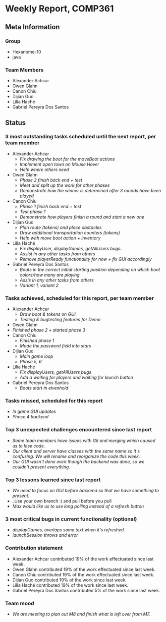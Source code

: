# Weekly Report, COMP361

## Meta Information

### Group

- Hexanome-10
- java

### Team Members

- Alexander Achcar
- Owen Glahn
- Canon Chiu
- Dijian Guo
- Lilia Haché
- Gabriel Pereyra Dos Santos

## Status

### 3 most outstanding tasks scheduled until the next report, per team member

- Alexander Achcar
  - _Fix drawing the boot for the moveBoot actions_
  - _Implement open town on Mouse Hover_
  - _Help where others need_
- Owen Glahn
  - _Phase 2 finish back end + test_
  - _Meet and split up the work for other phases_
  - _Demonstrate how the winner is determined after 3 rounds have been played_
- Canon Chiu
  - _Phase 1 finish back end + test_
  - _Test phase 1_
  - _Demonstrate how players finish a round and start a new one_
- Dijian Guo
  - _Plan route (tokens) and place obstacles_
  - _Draw additional transportation counters (tokens)_
  - _Help with move boot action + inventory_
- Lilia Haché
  - _Fix displayUser, displayGames, getAllUsers bugs._
  - _Assist in any other tasks from others_
  - _Remove playerReady functionality for now + fix GUI accordingly_
- Gabriel Pereyra Dos Santos
  - _Boots in the correct initial starting position depending on which boot colors/how many are playing_
  - _Assis in any other tasks from others_
  - _Variant 1, variant 2_

### Tasks achieved, scheduled for this report, per team member

- Alexander Achcar
  - _Draw boot & tokens on GUI_
  - _Testing & bugtesting features for Demo_  
- Owen Glahn
- _Finished phase 2 + started phase 3_
- Canon Chiu
  - _Finished phase 1_
  - _Made the password field into stars_
- Dijian Guo
  - _Main game loop_
  - _Phase 5, 6_
- Lilia Haché
  - _Fix displayUsers, getAllUsers bugs_
  - _Add a waiting for players and waiting for launch button_
- Gabriel Pereyra Dos Santos
  - _Boots start in elvenhold_

### Tasks missed, scheduled for this report

- _In game GUI updates_
- _Phase 4 backend_

### Top 3 unexpected challenges encountered since last report

- _Some team members have issues with Git and merging which caused us to lose code._
- _Our client and server have classes with the same name so it's confusing. We will rename and reorganize the code this week._
- _Our GUI wasn't done even though the backend was done, so we couldn't present everything._

### Top 3 lessons learned since last report

- _We need to focus on GUI before backend so that we have something to present._
- _Use your own branch :) and pull before you pull
- _Max would like us to use long polling instead of a refresh button_

### 3 most critical bugs in current functionality (optional)

- _displayGames, overlaps some text when it's refreshed_
- _launchSession throws and error_

### Contribution statement

- Alexander Achcar contributed 19% of the work effectuated since last week.
- Owen Glahn contributed 19% of the work effectuated since last week.
- Canon Chiu contributed 19% of the work effectuated since last week.
- Dijian Guo contributed 19% of the work since last week.
- Lilia Haché contributed 19% of the work since last week.
- Gabriel Pereyra Dos Santos contributed 5% of the work since last week.

### Team mood

- _We are meeting to plan out M8 and finish what is left over from M7._
